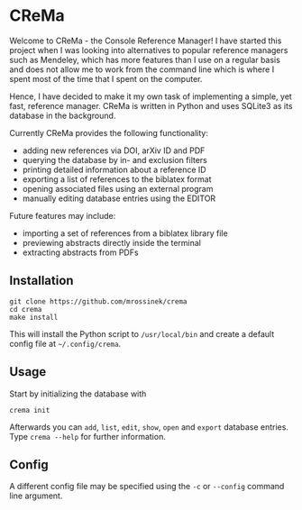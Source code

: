 # CReMa

Welcome to CReMa - the Console Reference Manager!
I have started this project when I was looking into alternatives to popular
reference managers such as Mendeley, which has more features than I use on a
regular basis and does not allow me to work from the command line which is
where I spent most of the time that I spent on the computer.

Hence, I have decided to make it my own task of implementing a simple, yet
fast, reference manager. CReMa is written in Python and uses SQLite3 as its
database in the background.

Currently CReMa provides the following functionality:
* adding new references via DOI, arXiv ID and PDF
* querying the database by in- and exclusion filters
* printing detailed information about a reference ID
* exporting a list of references to the biblatex format
* opening associated files using an external program
* manually editing database entries using the EDITOR

Future features may include:
* importing a set of references from a biblatex library file
* previewing abstracts directly inside the terminal
* extracting abstracts from PDFs


## Installation
```
git clone https://github.com/mrossinek/crema
cd crema
make install
```

This will install the Python script to `/usr/local/bin` and create a default
config file at `~/.config/crema`.


## Usage
Start by initializing the database with
```
crema init
```
Afterwards you can `add`, `list`, `edit`, `show`, `open` and `export` database
entries. Type `crema --help` for further information.


## Config
A different config file may be specified using the `-c` or `--config` command
line argument.

